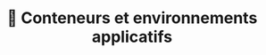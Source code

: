 ---
url: /docs/conteneurs-environnement-applicatifs/
title: 🐳 Conteneurs et environnements applicatifs
---